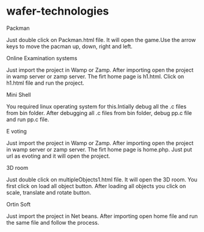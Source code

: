 # wafer-technologies

Packman 

Just double click on Packman.html file. It will open the game.Use the arrow keys to move the pacman up, down, right and left.


Online Examination systems

Just import the project in Wamp or Zamp. After importing open the project in wamp server or zamp server. The firt home page is h1.html. Click on h1.html file and run the project.


Mini Shell

You required linux operating system for this.Intially debug all the .c files from bin folder. After debugging all .c files from bin folder, debug pp.c file and run pp.c file.


E voting

Just import the project in Wamp or Zamp. After importing open the project in wamp server or zamp server. The firt home page is home.php. Just put url as evoting and it will open the project.


3D room

Just double click on multipleObjects1.html file. It will open the 3D room. You first click on load all object button. After loading all objects you click on scale, translate and rotate button. 


Ortin Soft

Just import the project in Net beans. After importing open home file and run the same file and follow the process.
